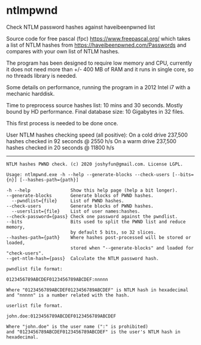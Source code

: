 # ntlmpwnd
Check NTLM password hashes against haveibeenpwned list

Source code for free pascal (fpc) https://www.freepascal.org/ which takes
a list of NTLM hashes from https://haveibeenpwned.com/Passwords and compares
with your own list of NTLM hashes.

The program has been designed to require low memory and CPU, currently it does
not need more than +/- 400 MB of RAM and it runs in single core, so no threads 
library is needed.

Some details on performance, running the program in a 2012 Intel i7 with a
mechanic harddisk.

Time to preprocess source hashes list: 
    10 mins and 30 seconds. Mostly bound by HD performance.
Final database size:
    10 Gigabytes in 32 files.

This first process is needed to be done once.

User NTLM hashes checking speed (all positive):
    On a cold drive 237,500 hashes checked in 92 seconds @ 2550 h/s
    On a warm drive 237,500 hashes checked in 20 seconds @ 11800 h/s

****

    NTLM hashes PWND check. (c) 2020 joshyfun@gmail.com. License LGPL.

    Usage: ntlmpwnd.exe -h --help --generate-blocks --check-users [--bits={n}] [--hashes-path={path}]  

    -h --help               Show this help page (help a bit longer).  
    --generate-blocks       Generate blocks of PWND hashes.  
      --pwndlist={file}     List of PWND hashes.  
    --check-users           Generate blocks of PWND hashes.  
      --userslist={file}    List of user names:hashes.  
    --check-password={pass} Check one password against the pwndlist.  
    --bits                  Bits used to split the PWND list and reduce memory,  
                            by default 5 bits, so 32 slices.  
    --hashes-path={path}    Where hashes post-processed will be stored or loaded,  
                            stored when "--generate-blocks" and loaded for "check-users".  
    --get-ntlm-hash={pass}  Calculate the NTLM password hash.  

    pwndlist file format:
    
    0123456789ABCDEF0123456789ABCDEF:nnnnn
    
    Where "0123456789ABCDEF0123456789ABCDEF" is NTLM hash in hexadecimal
    and "nnnnn" is a number related with the hash.
    
    userlist file format.
    
    john.doe:0123456789ABCDEF0123456789ABCDEF
    
    Where "john.doe" is the user name (":" is prohibited)
    and "0123456789ABCDEF0123456789ABCDEF" is the user's NTLM hash in hexadecimal.  

